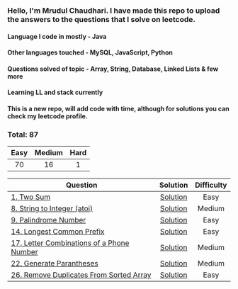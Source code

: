 ### Hello, I'm Mrudul Chaudhari. I have made this repo to upload the answers to the questions that I solve on leetcode.
#### Language I code in mostly - Java
#### Other languages touched - MySQL, JavaScript, Python

#### Questions solved of topic - Array, String, Database, Linked Lists & few more

#### Learning LL and stack currently

#### This is a new repo, will add code with time, although for solutions you can check my leetcode profile.


### Total: 87

|  Easy  | Medium | Hard |
|:------:|:------:|:----:|
|   70   |   16   |  1   | 

| Question | Solution | Difficulty |
|------------------------------------------------------------------------------------------------------------------------------------------------------------|:---------------------------------------------------------------------------------------------------------------------------------:|:----------:|
| [1. Two Sum](https://leetcode.com/problems/two-sum/) | [Solution](https://github.com/mrudulchaudhari/leetcode/blob/main/src/array/TwoSum.java) | Easy |
| [8. String to Integer (atoi)](https://leetcode.com/problems/string-to-integer-atoi/) | [Solution](https://github.com/mrudulchaudhari/leetcode/blob/main/src/string/StringToInteger(atoi).java) | Medium |
| [9. Palindrome Number](https://leetcode.com/problems/palindrome-number/) | [Solution](https://github.com/mrudulchaudhari/leetcode/blob/main/src/math/PalindromeNumber.java) | Easy |
| [14. Longest Common Prefix](https://leetcode.com/problems/longest-common-prefix/) | [Solution](https://github.com/mrudulchaudhari/leetcode/blob/main/src/string/LongestCommonPrefix.java) | Easy |
| [17. Letter Combinations of a Phone Number](https://leetcode.com/problems/letter-combinations-of-a-phone-number/description/) | [Solution](https://github.com/mrudulchaudhari/leetcode/blob/main/src/string/LetterCombinationsOfAPhoneNumber.java) | Medium |
| [22. Generate Parantheses](https://leetcode.com/problems/generate-parentheses/) | [Solution](https://github.com/mrudulchaudhari/leetcode/blob/main/src/string/GenerateParentheses.java) | Medium |
| [26. Remove Duplicates From Sorted Array](https://leetcode.com/problems/remove-duplicates-from-sorted-array/) | [Solution](https://github.com/mrudulchaudhari/leetcode/blob/main/src/array/RemoveDuplicatesfromSortedArray.java) | Easy |
